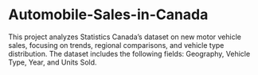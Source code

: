# Automobile-Sales-in-Canada
This project analyzes Statistics Canada’s dataset on new motor vehicle sales, focusing on trends, regional comparisons, and vehicle type distribution. The dataset includes the following fields: Geography, Vehicle Type, Year, and Units Sold.
